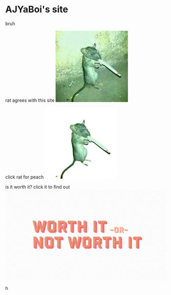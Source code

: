 # AJYaBoi's site

bruh

rat agrees with this site
[![rat agrees with this site](https://raw.githubusercontent.com/AJYaBoi/ajyaboi.github.io/main/Images/images.jpeg)](https://raw.githubusercontent.com/AJYaBoi/ajyaboi.github.io/main/Images/bruhmonment.txt)

click rat for peach
[![click rat for peaches](https://github.com/AJYaBoi/ajyaboi.github.io/blob/main/Images/rat.png?raw=true)](https://github.com/AJYaBoi/ajyaboi.github.io/blob/main/Videos/Snaptik_7115551216796585262_doongle-obumperstine.mp4?raw=true)

is it worth it? click it to find out
[![Is it worth it?](https://raw.githubusercontent.com/AJYaBoi/ajyaboi.github.io/main/Images/Jan-Worth-it-or-Not-W-orth-it-Header.jpg)](/worth%20it%20or%20not/)

h
[![h](https://raw.githubusercontent.com/AJYaBoi/ajyaboi.github.io/main/Images/pixel.png)](/SiteData/)

